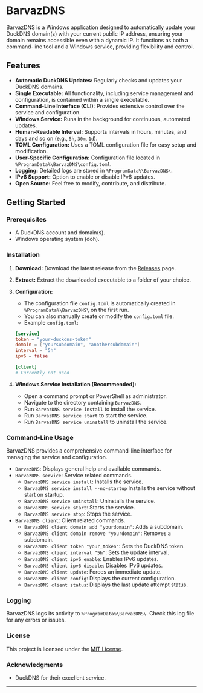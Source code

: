 # BarvazDNS

BarvazDNS is a Windows application designed to automatically update your DuckDNS domain(s) with your current public IP address, ensuring your domain remains accessible even with a dynamic IP. It functions as both a command-line tool and a Windows service, providing flexibility and control.

## Features

* **Automatic DuckDNS Updates:** Regularly checks and updates your DuckDNS domains.
* **Single Executable:** All functionality, including service management and configuration, is contained within a single executable.
* **Command-Line Interface (CLI):** Provides extensive control over the service and configuration.
* **Windows Service:** Runs in the background for continuous, automated updates.
* **Human-Readable Interval:** Supports intervals in hours, minutes, and days and so on (e.g., `5h`, `30m`, `1d`).
* **TOML Configuration:** Uses a TOML configuration file for easy setup and modification.
* **User-Specific Configuration:** Configuration file located in `%ProgramData%\BarvazDNS\config.toml`.
* **Logging:** Detailed logs are stored in `%ProgramData%\BarvazDNS\`.
* **IPv6 Support:** Option to enable or disable IPv6 updates.
* **Open Source:** Feel free to modify, contribute, and distribute.

## Getting Started

### Prerequisites

* A DuckDNS account and domain(s).
* Windows operating system (doh).

### Installation

1.  **Download:** Download the latest release from the [Releases](https://github.com/acamol/BarvasDNS/releases) page.
2.  **Extract:** Extract the downloaded executable to a folder of your choice.
3.  **Configuration:**
    * The configuration file `config.toml` is automatically created in `%ProgramData%\BarvazDNS\` on the first run.
    * You can also manually create or modify the `config.toml` file.
    * Example `config.toml`:

    ```toml
    [service]
    token = "your-duckdns-token"
    domain = ["yoursubdomain", "anothersubdomain"]
    interval = "5h" 
    ipv6 = false

    [client]
    # Currently not used
    ```

4.  **Windows Service Installation (Recommended):**
    * Open a command prompt or PowerShell as administrator.
    * Navigate to the directory containing `BarvazDNS`.
    * Run `BarvazDNS service install` to install the service.
    * Run `BarvazDNS service start` to start the service.
    * Run `BarvazDNS service uninstall` to uninstall the service.

### Command-Line Usage

BarvazDNS provides a comprehensive command-line interface for managing the service and configuration.


* `BarvazDNS`: Displays general help and available commands.
* `BarvazDNS service`: Service related commands.
    * `BarvazDNS service install`: Installs the service.
    * `BarvazDNS service install --no-startup` Installs the service without start on startup.
    * `BarvazDNS service uninstall`: Uninstalls the service.
    * `BarvazDNS service start`: Starts the service.
    * `BarvazDNS service stop`: Stops the service.
* `BarvazDNS client`: Client related commands.
    * `BarvazDNS client domain add "yourdomain"`: Adds a subdomain.
    * `BarvazDNS client domain remove "yourdomain"`: Removes a subdomain.
    * `BarvazDNS client token "your_token"`: Sets the DuckDNS token.
    * `BarvazDNS client interval "5h"`: Sets the update interval.
    * `BarvazDNS client ipv6 enable`: Enables IPv6 updates.
    * `BarvazDNS client ipv6 disable`: Disables IPv6 updates.
    * `BarvazDNS client update`: Forces an immediate update.
    * `BarvazDNS client config`: Displays the current configuration.
    * `BarvazDNS client status`: Displays the last update attempt status.

### Logging

BarvazDNS logs its activity to `%ProgramData%\BarvazDNS\`. Check this log file for any errors or issues.

### License

This project is licensed under the [MIT License](LICENSE).

### Acknowledgments

* DuckDNS for their excellent service.

---
